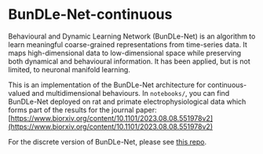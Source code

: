 # BunDLe-Net-continuous

Behavioural and Dynamic Learning Network (BunDLe-Net) is an algorithm to learn meaningful coarse-grained representations from time-series data. It maps high-dimensional data to low-dimensional space while preserving both dynamical and behavioural information. It has been applied, but is not limited, to neuronal manifold learning. 

This is an implementation of the BunDLe-Net architecture for continuous-valued and multidimensional behaviours. In `notebooks/`, you can find BunDLe-Net deployed on rat and primate electrophysiological data which forms part of the results for the journal paper:[https://www.biorxiv.org/content/10.1101/2023.08.08.551978v2](https://www.biorxiv.org/content/10.1101/2023.08.08.551978v2)

For the discrete version of BunDLe-Net, please see [this repo](https://github.com/akshey-kumar/BunDLe-Net).
